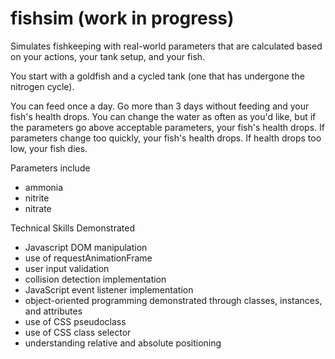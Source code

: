 # fishsim (work in progress)
Simulates fishkeeping with real-world parameters that are calculated based on your actions, your tank setup, and your fish. 

You start with a goldfish and a cycled tank (one that has undergone the nitrogen cycle).

You can feed once a day. Go more than 3 days without feeding and your fish's health drops. You can change the water as often as you'd like, but if the parameters go above acceptable parameters, your fish's health drops. If parameters change too quickly, your fish's health drops. If health drops too low, your fish dies. 

Parameters include
- ammonia
- nitrite
- nitrate

Technical Skills Demonstrated
- Javascript DOM manipulation
- use of requestAnimationFrame
- user input validation 
- collision detection implementation 
- JavaScript event listener implementation
- object-oriented programming demonstrated through classes, instances, and attributes 
- use of CSS pseudoclass
- use of CSS class selector
- understanding relative and absolute positioning 

